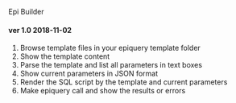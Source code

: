 Epi Builder

#### ver 1.0 2018-11-02

1. Browse template files in your epiquery template folder
2. Show the template content
3. Parse the template and list all parameters in text boxes
4. Show current parameters in JSON format
5. Render the SQL script by the template and current parameters
6. Make epiquery call and show the results or errors


